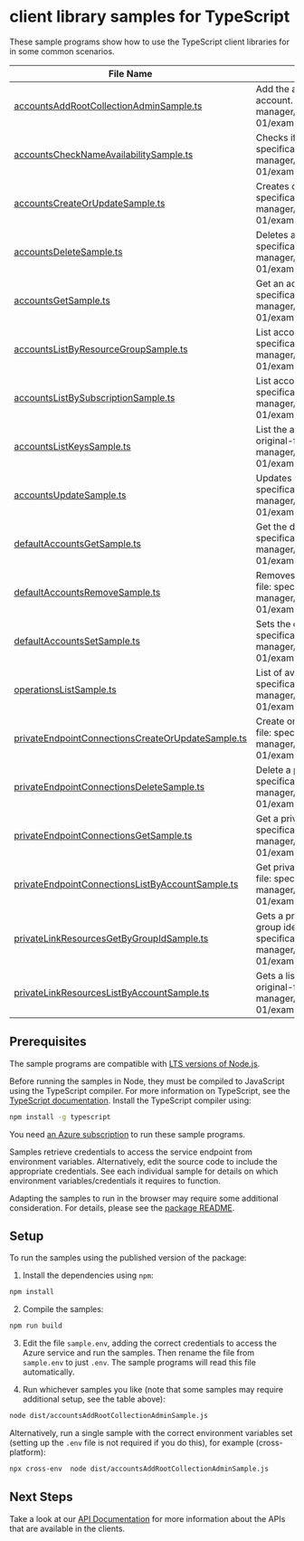 # client library samples for TypeScript

These sample programs show how to use the TypeScript client libraries for in some common scenarios.

| **File Name**                                                                                       | **Description**                                                                                                                                                                                                               |
| --------------------------------------------------------------------------------------------------- | ----------------------------------------------------------------------------------------------------------------------------------------------------------------------------------------------------------------------------- |
| [accountsAddRootCollectionAdminSample.ts][accountsaddrootcollectionadminsample]                     | Add the administrator for root collection associated with this account. x-ms-original-file: specification/purview/resource-manager/Microsoft.Purview/stable/2021-07-01/examples/Accounts_AddRootCollectionAdmin.json          |
| [accountsCheckNameAvailabilitySample.ts][accountschecknameavailabilitysample]                       | Checks if account name is available. x-ms-original-file: specification/purview/resource-manager/Microsoft.Purview/stable/2021-07-01/examples/Accounts_CheckNameAvailability.json                                              |
| [accountsCreateOrUpdateSample.ts][accountscreateorupdatesample]                                     | Creates or updates an account x-ms-original-file: specification/purview/resource-manager/Microsoft.Purview/stable/2021-07-01/examples/Accounts_CreateOrUpdate.json                                                            |
| [accountsDeleteSample.ts][accountsdeletesample]                                                     | Deletes an account resource x-ms-original-file: specification/purview/resource-manager/Microsoft.Purview/stable/2021-07-01/examples/Accounts_Delete.json                                                                      |
| [accountsGetSample.ts][accountsgetsample]                                                           | Get an account x-ms-original-file: specification/purview/resource-manager/Microsoft.Purview/stable/2021-07-01/examples/Accounts_Get.json                                                                                      |
| [accountsListByResourceGroupSample.ts][accountslistbyresourcegroupsample]                           | List accounts in ResourceGroup x-ms-original-file: specification/purview/resource-manager/Microsoft.Purview/stable/2021-07-01/examples/Accounts_ListByResourceGroup.json                                                      |
| [accountsListBySubscriptionSample.ts][accountslistbysubscriptionsample]                             | List accounts in Subscription x-ms-original-file: specification/purview/resource-manager/Microsoft.Purview/stable/2021-07-01/examples/Accounts_ListBySubscription.json                                                        |
| [accountsListKeysSample.ts][accountslistkeyssample]                                                 | List the authorization keys associated with this account. x-ms-original-file: specification/purview/resource-manager/Microsoft.Purview/stable/2021-07-01/examples/Accounts_ListKeys.json                                      |
| [accountsUpdateSample.ts][accountsupdatesample]                                                     | Updates an account x-ms-original-file: specification/purview/resource-manager/Microsoft.Purview/stable/2021-07-01/examples/Accounts_Update.json                                                                               |
| [defaultAccountsGetSample.ts][defaultaccountsgetsample]                                             | Get the default account for the scope. x-ms-original-file: specification/purview/resource-manager/Microsoft.Purview/stable/2021-07-01/examples/DefaultAccounts_Get.json                                                       |
| [defaultAccountsRemoveSample.ts][defaultaccountsremovesample]                                       | Removes the default account from the scope. x-ms-original-file: specification/purview/resource-manager/Microsoft.Purview/stable/2021-07-01/examples/DefaultAccounts_Remove.json                                               |
| [defaultAccountsSetSample.ts][defaultaccountssetsample]                                             | Sets the default account for the scope. x-ms-original-file: specification/purview/resource-manager/Microsoft.Purview/stable/2021-07-01/examples/DefaultAccounts_Set.json                                                      |
| [operationsListSample.ts][operationslistsample]                                                     | List of available operations x-ms-original-file: specification/purview/resource-manager/Microsoft.Purview/stable/2021-07-01/examples/Operations_List.json                                                                     |
| [privateEndpointConnectionsCreateOrUpdateSample.ts][privateendpointconnectionscreateorupdatesample] | Create or update a private endpoint connection x-ms-original-file: specification/purview/resource-manager/Microsoft.Purview/stable/2021-07-01/examples/PrivateEndpointConnections_CreateOrUpdate.json                         |
| [privateEndpointConnectionsDeleteSample.ts][privateendpointconnectionsdeletesample]                 | Delete a private endpoint connection x-ms-original-file: specification/purview/resource-manager/Microsoft.Purview/stable/2021-07-01/examples/PrivateEndpointConnections_Delete.json                                           |
| [privateEndpointConnectionsGetSample.ts][privateendpointconnectionsgetsample]                       | Get a private endpoint connection x-ms-original-file: specification/purview/resource-manager/Microsoft.Purview/stable/2021-07-01/examples/PrivateEndpointConnections_Get.json                                                 |
| [privateEndpointConnectionsListByAccountSample.ts][privateendpointconnectionslistbyaccountsample]   | Get private endpoint connections for account x-ms-original-file: specification/purview/resource-manager/Microsoft.Purview/stable/2021-07-01/examples/PrivateEndpointConnections_ListByAccount.json                            |
| [privateLinkResourcesGetByGroupIdSample.ts][privatelinkresourcesgetbygroupidsample]                 | Gets a privately linkable resources for an account with given group identifier x-ms-original-file: specification/purview/resource-manager/Microsoft.Purview/stable/2021-07-01/examples/PrivateLinkResources_GetByGroupId.json |
| [privateLinkResourcesListByAccountSample.ts][privatelinkresourceslistbyaccountsample]               | Gets a list of privately linkable resources for an account x-ms-original-file: specification/purview/resource-manager/Microsoft.Purview/stable/2021-07-01/examples/PrivateLinkResources_ListByAccount.json                    |

## Prerequisites

The sample programs are compatible with [LTS versions of Node.js](https://github.com/nodejs/release#release-schedule).

Before running the samples in Node, they must be compiled to JavaScript using the TypeScript compiler. For more information on TypeScript, see the [TypeScript documentation][typescript]. Install the TypeScript compiler using:

```bash
npm install -g typescript
```

You need [an Azure subscription][freesub] to run these sample programs.

Samples retrieve credentials to access the service endpoint from environment variables. Alternatively, edit the source code to include the appropriate credentials. See each individual sample for details on which environment variables/credentials it requires to function.

Adapting the samples to run in the browser may require some additional consideration. For details, please see the [package README][package].

## Setup

To run the samples using the published version of the package:

1. Install the dependencies using `npm`:

```bash
npm install
```

2. Compile the samples:

```bash
npm run build
```

3. Edit the file `sample.env`, adding the correct credentials to access the Azure service and run the samples. Then rename the file from `sample.env` to just `.env`. The sample programs will read this file automatically.

4. Run whichever samples you like (note that some samples may require additional setup, see the table above):

```bash
node dist/accountsAddRootCollectionAdminSample.js
```

Alternatively, run a single sample with the correct environment variables set (setting up the `.env` file is not required if you do this), for example (cross-platform):

```bash
npx cross-env  node dist/accountsAddRootCollectionAdminSample.js
```

## Next Steps

Take a look at our [API Documentation][apiref] for more information about the APIs that are available in the clients.

[accountsaddrootcollectionadminsample]: https://github.com/Azure/azure-sdk-for-js/blob/main/sdk/purview/arm-purview/samples/v1/typescript/src/accountsAddRootCollectionAdminSample.ts
[accountschecknameavailabilitysample]: https://github.com/Azure/azure-sdk-for-js/blob/main/sdk/purview/arm-purview/samples/v1/typescript/src/accountsCheckNameAvailabilitySample.ts
[accountscreateorupdatesample]: https://github.com/Azure/azure-sdk-for-js/blob/main/sdk/purview/arm-purview/samples/v1/typescript/src/accountsCreateOrUpdateSample.ts
[accountsdeletesample]: https://github.com/Azure/azure-sdk-for-js/blob/main/sdk/purview/arm-purview/samples/v1/typescript/src/accountsDeleteSample.ts
[accountsgetsample]: https://github.com/Azure/azure-sdk-for-js/blob/main/sdk/purview/arm-purview/samples/v1/typescript/src/accountsGetSample.ts
[accountslistbyresourcegroupsample]: https://github.com/Azure/azure-sdk-for-js/blob/main/sdk/purview/arm-purview/samples/v1/typescript/src/accountsListByResourceGroupSample.ts
[accountslistbysubscriptionsample]: https://github.com/Azure/azure-sdk-for-js/blob/main/sdk/purview/arm-purview/samples/v1/typescript/src/accountsListBySubscriptionSample.ts
[accountslistkeyssample]: https://github.com/Azure/azure-sdk-for-js/blob/main/sdk/purview/arm-purview/samples/v1/typescript/src/accountsListKeysSample.ts
[accountsupdatesample]: https://github.com/Azure/azure-sdk-for-js/blob/main/sdk/purview/arm-purview/samples/v1/typescript/src/accountsUpdateSample.ts
[defaultaccountsgetsample]: https://github.com/Azure/azure-sdk-for-js/blob/main/sdk/purview/arm-purview/samples/v1/typescript/src/defaultAccountsGetSample.ts
[defaultaccountsremovesample]: https://github.com/Azure/azure-sdk-for-js/blob/main/sdk/purview/arm-purview/samples/v1/typescript/src/defaultAccountsRemoveSample.ts
[defaultaccountssetsample]: https://github.com/Azure/azure-sdk-for-js/blob/main/sdk/purview/arm-purview/samples/v1/typescript/src/defaultAccountsSetSample.ts
[operationslistsample]: https://github.com/Azure/azure-sdk-for-js/blob/main/sdk/purview/arm-purview/samples/v1/typescript/src/operationsListSample.ts
[privateendpointconnectionscreateorupdatesample]: https://github.com/Azure/azure-sdk-for-js/blob/main/sdk/purview/arm-purview/samples/v1/typescript/src/privateEndpointConnectionsCreateOrUpdateSample.ts
[privateendpointconnectionsdeletesample]: https://github.com/Azure/azure-sdk-for-js/blob/main/sdk/purview/arm-purview/samples/v1/typescript/src/privateEndpointConnectionsDeleteSample.ts
[privateendpointconnectionsgetsample]: https://github.com/Azure/azure-sdk-for-js/blob/main/sdk/purview/arm-purview/samples/v1/typescript/src/privateEndpointConnectionsGetSample.ts
[privateendpointconnectionslistbyaccountsample]: https://github.com/Azure/azure-sdk-for-js/blob/main/sdk/purview/arm-purview/samples/v1/typescript/src/privateEndpointConnectionsListByAccountSample.ts
[privatelinkresourcesgetbygroupidsample]: https://github.com/Azure/azure-sdk-for-js/blob/main/sdk/purview/arm-purview/samples/v1/typescript/src/privateLinkResourcesGetByGroupIdSample.ts
[privatelinkresourceslistbyaccountsample]: https://github.com/Azure/azure-sdk-for-js/blob/main/sdk/purview/arm-purview/samples/v1/typescript/src/privateLinkResourcesListByAccountSample.ts
[apiref]: https://docs.microsoft.com/javascript/api/@azure/arm-purview?view=azure-node-preview
[freesub]: https://azure.microsoft.com/free/
[package]: https://github.com/Azure/azure-sdk-for-js/tree/main/sdk/purview/arm-purview/README.md
[typescript]: https://www.typescriptlang.org/docs/home.html
